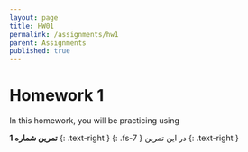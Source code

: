 ```yaml
---
layout: page
title: HW01  
permalink: /assignments/hw1
parent: Assignments
published: true
---
```


# Homework 1 

In this homework, you will be practicing using 

**تمرین شماره 1**
{: .text-right }
{: .fs-7 }
در این تمرین
{: .text-right }

